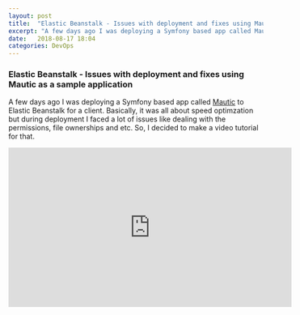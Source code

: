 ```yaml
---
layout: post
title:  "Elastic Beanstalk - Issues with deployment and fixes using Mautic as a sample application"
excerpt: "A few days ago I was deploying a Symfony based app called Mautic to Elastic Beanstalk for a client. Basically, it was all about speed optimzation but during deployment I faced a lot of issues like dealing with the permissions, file ownerships and etc. So, I decided to make a video tutorial for that. "
date:   2018-08-17 18:04
categories: DevOps
---
```



<h3>Elastic Beanstalk - Issues with deployment and fixes using Mautic as a sample application</h3>

A few days ago I was deploying a Symfony based app called <a href="https://www.mautic.org/">Mautic</a> to Elastic Beanstalk for a client. Basically, it was all about speed optimzation but during deployment I faced a lot of issues like dealing with the permissions, file ownerships and etc. So, I decided to make a video tutorial for that. 

<iframe width="560" height="315" src="https://www.youtube.com/embed/vE-AT6rd-OE" frameborder="0" allow="autoplay; encrypted-media" allowfullscreen></iframe>

